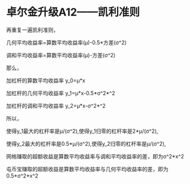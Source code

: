 # 卓尔金升级A12——凯利准则

再重复一遍凯利准则，

几何平均收益率=算数平均收益率(μ)-0.5\*方差(σ^2)

调和平均收益率=算数平均收益率(μ)-方差(σ^2)

那么，

加杠杆的算数平均收益率 y\_0=μ\*x

加杠杆的几何平均收益率 y\_1=μ\*x-0.5\*σ^2\*^2

加杠杆的调和平均收益率 y\_2=μ\*x-σ^2\*^2

所以，

使得y\_1最大的杠杆率是μ/(σ^2),使得y\_1归零的杠杆率是2\*μ/(σ^2),

使得y\_2最大的杠杆率是0.5\*μ/(σ^2),使得y\_2归零的杠杆率是μ/(σ^2),



网格赚取的超额收益是算数平均收益率与调和平均收益率的差，即为σ^2\*x^2

屯币宝赚取的超额收益是算数平均收益率与几何平均收益率的差，即为0.5\*σ^2\*x^2
